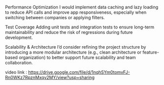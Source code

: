 Performance Optimization
I would implement data caching and lazy loading to reduce API calls and improve app responsiveness, especially when switching between companies or applying filters.

Test Coverage
Adding unit tests and integration tests to ensure long-term maintainability and reduce the risk of regressions during future development.

Scalability & Architecture
I’d consider refining the project structure by introducing a more modular architecture (e.g., clean architecture or feature-based organization) to better support future scalability and team collaboration.



video link : https://drive.google.com/file/d/1nqhSYm0tomvFJ-Rn0WKz7RpznMxqv2MY/view?usp=sharing
